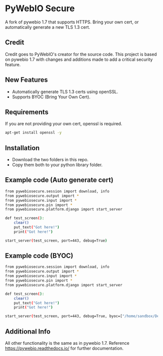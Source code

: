 # PyWebIO Secure

A fork of pywebio 1.7 that supports HTTPS. Bring your own cert, or automatically generate a new TLS 1.3 cert.

## Credit

Credit goes to PyWebIO's creator for the source code. This project is based on pywebio 1.7 with changes and additions made to add a critical security feature.

## New Features

- Automatically generate TLS 1.3 certs using openSSL.
- Supports BYOC (Bring Your Own Cert).


## Requirements

If you are not providing your own cert, openssl is required. 
```bash
apt-get install openssl -y
```


## Installation

- Download the two folders in this repo. 
- Copy them both to your python library folder.


## Example code (Auto generate cert)

```bash
from pywebiosecure.session import download, info
from pywebiosecure.output import *
from pywebiosecure.input import *
from pywebiosecure.pin import *
from pywebiosecure.platform.django import start_server

def test_screen():
	clear()
	put_text("Got here!")
	print("Got here!")

start_server(test_screen, port=443, debug=True)
```

## Example code (BYOC)
```bash
from pywebiosecure.session import download, info
from pywebiosecure.output import *
from pywebiosecure.input import *
from pywebiosecure.pin import *
from pywebiosecure.platform.django import start_server

def test_screen():
	clear()
	put_text("Got here!")
	print("Got here!")

start_server(test_screen, port=443, debug=True, byoc=["/home/sandbox/Desktop/cert.pem", "/home/sandbox/Desktop/key.pem"])
```

## Additional Info
All other functionality is the same as in pywebio 1.7. 
Reference https://pywebio.readthedocs.io/ for further documentation.
